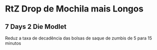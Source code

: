 # RtZ Drop de Mochila mais Longos

## 7 Days 2 Die Modlet

Reduz a taxa de decadência das bolsas de saque de zumbis de 5 para 15 minutos